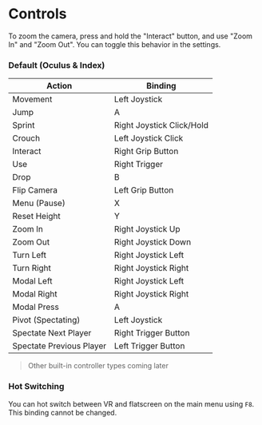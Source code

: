 # Controls

To zoom the camera, press and hold the "Interact" button, and use "Zoom In" and "Zoom Out". 
You can toggle this behavior in the settings.

### Default (Oculus & Index)

| Action                   | Binding                   |
|--------------------------|---------------------------|
| Movement                 | Left Joystick             |
| Jump                     | A                         |
| Sprint                   | Right Joystick Click/Hold |
| Crouch                   | Left Joystick Click       |
| Interact                 | Right Grip Button         |
| Use                      | Right Trigger             |
| Drop                     | B                         |
| Flip Camera              | Left Grip Button          |
| Menu (Pause)             | X                         |
| Reset Height             | Y                         |
| Zoom In                  | Right Joystick Up         |
| Zoom Out                 | Right Joystick Down       |
| Turn Left                | Right Joystick Left       |
| Turn Right               | Right Joystick Right      |
| Modal Left               | Right Joystick Left       |
| Modal Right              | Right Joystick Right      |
| Modal Press              | A                         |
| Pivot (Spectating)       | Left Joystick             |
| Spectate Next Player     | Right Trigger Button      |
| Spectate Previous Player | Left Trigger Button       |

> Other built-in controller types coming later

### Hot Switching

You can hot switch between VR and flatscreen on the main menu using `F8`. This binding cannot be changed.